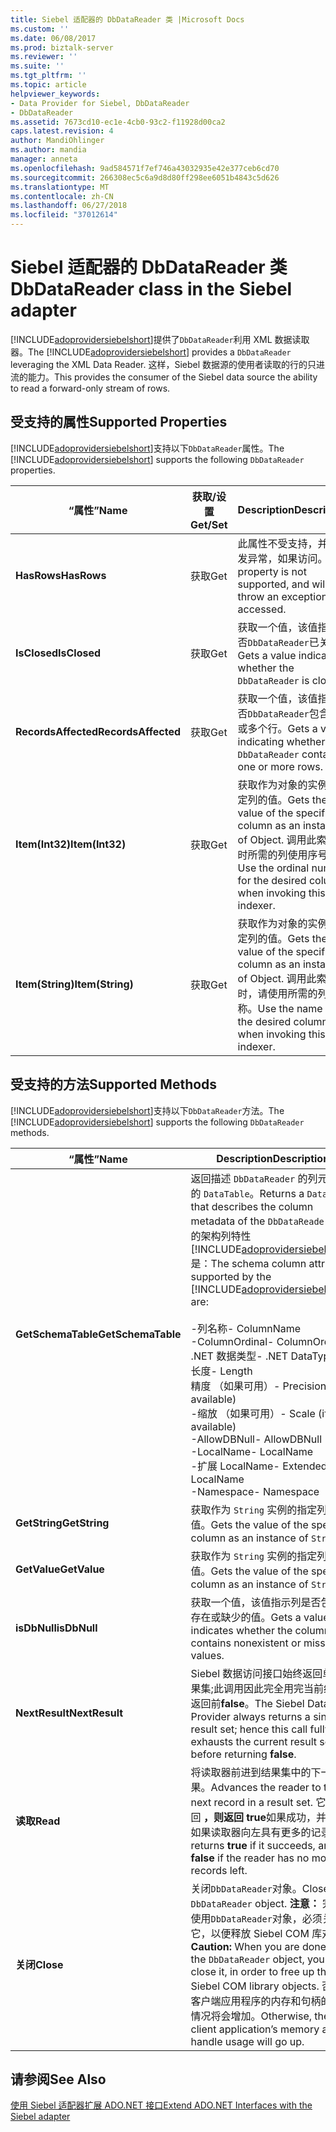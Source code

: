 ```yaml
---
title: Siebel 适配器的 DbDataReader 类 |Microsoft Docs
ms.custom: ''
ms.date: 06/08/2017
ms.prod: biztalk-server
ms.reviewer: ''
ms.suite: ''
ms.tgt_pltfrm: ''
ms.topic: article
helpviewer_keywords:
- Data Provider for Siebel, DbDataReader
- DbDataReader
ms.assetid: 7673cd10-ec1e-4cb0-93c2-f11928d00ca2
caps.latest.revision: 4
author: MandiOhlinger
ms.author: mandia
manager: anneta
ms.openlocfilehash: 9ad584571f7ef746a43032935e42e377ceb6cd70
ms.sourcegitcommit: 266308ec5c6a9d8d80ff298ee6051b4843c5d626
ms.translationtype: MT
ms.contentlocale: zh-CN
ms.lasthandoff: 06/27/2018
ms.locfileid: "37012614"
---
```

# <a name="dbdatareader-class-in-the-siebel-adapter"></a><span data-ttu-id="acf50-102">Siebel 适配器的 DbDataReader 类</span><span class="sxs-lookup"><span data-stu-id="acf50-102">DbDataReader class in the Siebel adapter</span></span>
<span data-ttu-id="acf50-103">[!INCLUDE[adoprovidersiebelshort](../../includes/adoprovidersiebelshort-md.md)]提供了`DbDataReader`利用 XML 数据读取器。</span><span class="sxs-lookup"><span data-stu-id="acf50-103">The [!INCLUDE[adoprovidersiebelshort](../../includes/adoprovidersiebelshort-md.md)] provides a `DbDataReader` leveraging the XML Data Reader.</span></span> <span data-ttu-id="acf50-104">这样，Siebel 数据源的使用者读取的行的只进流的能力。</span><span class="sxs-lookup"><span data-stu-id="acf50-104">This provides the consumer of the Siebel data source the ability to read a forward-only stream of rows.</span></span>  

## <a name="supported-properties"></a><span data-ttu-id="acf50-105">受支持的属性</span><span class="sxs-lookup"><span data-stu-id="acf50-105">Supported Properties</span></span>  
 <span data-ttu-id="acf50-106">[!INCLUDE[adoprovidersiebelshort](../../includes/adoprovidersiebelshort-md.md)]支持以下`DbDataReader`属性。</span><span class="sxs-lookup"><span data-stu-id="acf50-106">The [!INCLUDE[adoprovidersiebelshort](../../includes/adoprovidersiebelshort-md.md)] supports the following `DbDataReader` properties.</span></span>  

|<span data-ttu-id="acf50-107">“属性”</span><span class="sxs-lookup"><span data-stu-id="acf50-107">Name</span></span>|<span data-ttu-id="acf50-108">获取/设置</span><span class="sxs-lookup"><span data-stu-id="acf50-108">Get/Set</span></span>|<span data-ttu-id="acf50-109">Description</span><span class="sxs-lookup"><span data-stu-id="acf50-109">Description</span></span>|  
|----------|--------------|-----------------|  
|<span data-ttu-id="acf50-110">**HasRows**</span><span class="sxs-lookup"><span data-stu-id="acf50-110">**HasRows**</span></span>|<span data-ttu-id="acf50-111">获取</span><span class="sxs-lookup"><span data-stu-id="acf50-111">Get</span></span>|<span data-ttu-id="acf50-112">此属性不受支持，并将引发异常，如果访问。</span><span class="sxs-lookup"><span data-stu-id="acf50-112">This property is not supported, and will throw an exception if accessed.</span></span>|  
|<span data-ttu-id="acf50-113">**IsClosed**</span><span class="sxs-lookup"><span data-stu-id="acf50-113">**IsClosed**</span></span>|<span data-ttu-id="acf50-114">获取</span><span class="sxs-lookup"><span data-stu-id="acf50-114">Get</span></span>|<span data-ttu-id="acf50-115">获取一个值，该值指示是否`DbDataReader`已关闭。</span><span class="sxs-lookup"><span data-stu-id="acf50-115">Gets a value indicating whether the `DbDataReader` is closed.</span></span>|  
|<span data-ttu-id="acf50-116">**RecordsAffected**</span><span class="sxs-lookup"><span data-stu-id="acf50-116">**RecordsAffected**</span></span>|<span data-ttu-id="acf50-117">获取</span><span class="sxs-lookup"><span data-stu-id="acf50-117">Get</span></span>|<span data-ttu-id="acf50-118">获取一个值，该值指示是否`DbDataReader`包含一个或多个行。</span><span class="sxs-lookup"><span data-stu-id="acf50-118">Gets a value indicating whether the `DbDataReader` contains one or more rows.</span></span>|  
|<span data-ttu-id="acf50-119">**Item(Int32)**</span><span class="sxs-lookup"><span data-stu-id="acf50-119">**Item(Int32)**</span></span>|<span data-ttu-id="acf50-120">获取</span><span class="sxs-lookup"><span data-stu-id="acf50-120">Get</span></span>|<span data-ttu-id="acf50-121">获取作为对象的实例的指定列的值。</span><span class="sxs-lookup"><span data-stu-id="acf50-121">Gets the value of the specified column as an instance of Object.</span></span> <span data-ttu-id="acf50-122">调用此索引器时所需的列使用序号。</span><span class="sxs-lookup"><span data-stu-id="acf50-122">Use the ordinal number for the desired column when invoking this indexer.</span></span>|  
|<span data-ttu-id="acf50-123">**Item(String)**</span><span class="sxs-lookup"><span data-stu-id="acf50-123">**Item(String)**</span></span>|<span data-ttu-id="acf50-124">获取</span><span class="sxs-lookup"><span data-stu-id="acf50-124">Get</span></span>|<span data-ttu-id="acf50-125">获取作为对象的实例的指定列的值。</span><span class="sxs-lookup"><span data-stu-id="acf50-125">Gets the value of the specified column as an instance of Object.</span></span> <span data-ttu-id="acf50-126">调用此索引器时，请使用所需的列的名称。</span><span class="sxs-lookup"><span data-stu-id="acf50-126">Use the name of the desired column when invoking this indexer.</span></span>|  

## <a name="supported-methods"></a><span data-ttu-id="acf50-127">受支持的方法</span><span class="sxs-lookup"><span data-stu-id="acf50-127">Supported Methods</span></span>  
 <span data-ttu-id="acf50-128">[!INCLUDE[adoprovidersiebelshort](../../includes/adoprovidersiebelshort-md.md)]支持以下`DbDataReader`方法。</span><span class="sxs-lookup"><span data-stu-id="acf50-128">The [!INCLUDE[adoprovidersiebelshort](../../includes/adoprovidersiebelshort-md.md)] supports the following `DbDataReader` methods.</span></span>  


|        <span data-ttu-id="acf50-129">“属性”</span><span class="sxs-lookup"><span data-stu-id="acf50-129">Name</span></span>        |                                                                                                                                                                                                                            <span data-ttu-id="acf50-130">Description</span><span class="sxs-lookup"><span data-stu-id="acf50-130">Description</span></span>                                                                                                                                                                                                                             |
|--------------------|--------------------------------------------------------------------------------------------------------------------------------------------------------------------------------------------------------------------------------------------------------------------------------------------------------------------------------------------------------------------------------------------------------------------------------------------------------------------|
| <span data-ttu-id="acf50-131">**GetSchemaTable**</span><span class="sxs-lookup"><span data-stu-id="acf50-131">**GetSchemaTable**</span></span> | <span data-ttu-id="acf50-132">返回描述 `DbDataReader` 的列元数据的 `DataTable`。</span><span class="sxs-lookup"><span data-stu-id="acf50-132">Returns a `DataTable` that describes the column metadata of the `DbDataReader`.</span></span> <span data-ttu-id="acf50-133">支持的架构列特性[!INCLUDE[adoprovidersiebelshort](../../includes/adoprovidersiebelshort-md.md)]是：</span><span class="sxs-lookup"><span data-stu-id="acf50-133">The schema column attributes supported by the [!INCLUDE[adoprovidersiebelshort](../../includes/adoprovidersiebelshort-md.md)] are:</span></span><br /><br /> <span data-ttu-id="acf50-134">-列名称</span><span class="sxs-lookup"><span data-stu-id="acf50-134">-   ColumnName</span></span><br /><span data-ttu-id="acf50-135">-ColumnOrdinal</span><span class="sxs-lookup"><span data-stu-id="acf50-135">-   ColumnOrdinal</span></span><br /><span data-ttu-id="acf50-136">.NET 数据类型</span><span class="sxs-lookup"><span data-stu-id="acf50-136">-   .NET DataType</span></span><br /><span data-ttu-id="acf50-137">长度</span><span class="sxs-lookup"><span data-stu-id="acf50-137">-   Length</span></span><br /><span data-ttu-id="acf50-138">精度 （如果可用）</span><span class="sxs-lookup"><span data-stu-id="acf50-138">-   Precision (if available)</span></span><br /><span data-ttu-id="acf50-139">-缩放 （如果可用）</span><span class="sxs-lookup"><span data-stu-id="acf50-139">-   Scale (if available)</span></span><br /><span data-ttu-id="acf50-140">-AllowDBNull</span><span class="sxs-lookup"><span data-stu-id="acf50-140">-   AllowDBNull</span></span><br /><span data-ttu-id="acf50-141">-LocalName</span><span class="sxs-lookup"><span data-stu-id="acf50-141">-   LocalName</span></span><br /><span data-ttu-id="acf50-142">-扩展 LocalName</span><span class="sxs-lookup"><span data-stu-id="acf50-142">-   Extended LocalName</span></span><br /><span data-ttu-id="acf50-143">-Namespace</span><span class="sxs-lookup"><span data-stu-id="acf50-143">-   Namespace</span></span> |
|   <span data-ttu-id="acf50-144">**GetString**</span><span class="sxs-lookup"><span data-stu-id="acf50-144">**GetString**</span></span>    |                                                                                                                                                                                                 <span data-ttu-id="acf50-145">获取作为 `String` 实例的指定列的值。</span><span class="sxs-lookup"><span data-stu-id="acf50-145">Gets the value of the specified column as an instance of `String`.</span></span>                                                                                                                                                                                                 |
|    <span data-ttu-id="acf50-146">**GetValue**</span><span class="sxs-lookup"><span data-stu-id="acf50-146">**GetValue**</span></span>    |                                                                                                                                                                                                 <span data-ttu-id="acf50-147">获取作为 `String` 实例的指定列的值。</span><span class="sxs-lookup"><span data-stu-id="acf50-147">Gets the value of the specified column as an instance of `String`.</span></span>                                                                                                                                                                                                 |
|    <span data-ttu-id="acf50-148">**isDbNull**</span><span class="sxs-lookup"><span data-stu-id="acf50-148">**isDbNull**</span></span>    |                                                                                                                                                                                       <span data-ttu-id="acf50-149">获取一个值，该值指示列是否包含不存在或缺少的值。</span><span class="sxs-lookup"><span data-stu-id="acf50-149">Gets a value that indicates whether the column contains nonexistent or missing values.</span></span>                                                                                                                                                                                       |
|   <span data-ttu-id="acf50-150">**NextResult**</span><span class="sxs-lookup"><span data-stu-id="acf50-150">**NextResult**</span></span>   |                                                                                                                                                           <span data-ttu-id="acf50-151">Siebel 数据访问接口始终返回单个结果集;此调用因此完全用完当前结果集返回前**false**。</span><span class="sxs-lookup"><span data-stu-id="acf50-151">The Siebel Data Provider always returns a single result set; hence this call fully exhausts the current result set before returning **false**.</span></span>                                                                                                                                                           |
|      <span data-ttu-id="acf50-152">**读取**</span><span class="sxs-lookup"><span data-stu-id="acf50-152">**Read**</span></span>      |                                                                                                                                                         <span data-ttu-id="acf50-153">将读取器前进到结果集中的下一个结果。</span><span class="sxs-lookup"><span data-stu-id="acf50-153">Advances the reader to the next record in a result set.</span></span>  <span data-ttu-id="acf50-154">它将返回 **，则返回 true**如果成功，并**false**如果读取器向左具有更多的记录。</span><span class="sxs-lookup"><span data-stu-id="acf50-154">It returns **true** if it succeeds, and **false** if the reader has no more records left.</span></span>                                                                                                                                                         |
|     <span data-ttu-id="acf50-155">**关闭**</span><span class="sxs-lookup"><span data-stu-id="acf50-155">**Close**</span></span>      |                                                                                                         <span data-ttu-id="acf50-156">关闭`DbDataReader`对象。</span><span class="sxs-lookup"><span data-stu-id="acf50-156">Closes the `DbDataReader` object.</span></span> <span data-ttu-id="acf50-157">**注意：** 完成后使用`DbDataReader`对象，必须关闭它，以便释放 Siebel COM 库对象。</span><span class="sxs-lookup"><span data-stu-id="acf50-157">**Caution:**  When you are done using the `DbDataReader` object, you must close it, in order to free up the Siebel COM library objects.</span></span> <span data-ttu-id="acf50-158">否则，客户端应用程序的内存和句柄的使用情况将会增加。</span><span class="sxs-lookup"><span data-stu-id="acf50-158">Otherwise, the client application’s memory and handle usage will go up.</span></span>                                                                                                          |

## <a name="see-also"></a><span data-ttu-id="acf50-159">请参阅</span><span class="sxs-lookup"><span data-stu-id="acf50-159">See Also</span></span>  
 [<span data-ttu-id="acf50-160">使用 Siebel 适配器扩展 ADO.NET 接口</span><span class="sxs-lookup"><span data-stu-id="acf50-160">Extend ADO.NET Interfaces with the Siebel adapter</span></span>](../../adapters-and-accelerators/adapter-siebel/extend-ado-net-interfaces-with-the-siebel-adapter.md)
